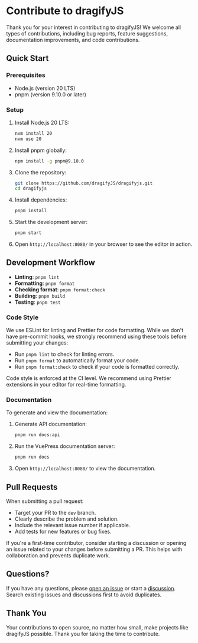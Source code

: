 # Contribute to dragifyJS

Thank you for your interest in contributing to dragifyJS! We welcome all types of contributions, including bug reports, feature suggestions, documentation improvements, and code contributions.

## Quick Start

### Prerequisites

- Node.js (version 20 LTS)
- pnpm (version 9.10.0 or later)

### Setup

1. Install Node.js 20 LTS:

   ```bash
   nvm install 20
   nvm use 20
   ```

2. Install pnpm globally:

   ```bash
   npm install -g pnpm@9.10.0
   ```

3. Clone the repository:

   ```bash
   git clone https://github.com/dragifyJS/dragifyjs.git
   cd dragifyjs
   ```

4. Install dependencies:

   ```bash
   pnpm install
   ```

5. Start the development server:

   ```bash
   pnpm start
   ```

6. Open `http://localhost:8080/` in your browser to see the editor in action.

## Development Workflow

- **Linting**: `pnpm lint`
- **Formatting**: `pnpm format`
- **Checking format**: `pnpm format:check`
- **Building**: `pnpm build`
- **Testing**: `pnpm test`

### Code Style

We use ESLint for linting and Prettier for code formatting. While we don't have pre-commit hooks, we strongly recommend using these tools before submitting your changes:

- Run `pnpm lint` to check for linting errors.
- Run `pnpm format` to automatically format your code.
- Run `pnpm format:check` to check if your code is formatted correctly.

Code style is enforced at the CI level. We recommend using Prettier extensions in your editor for real-time formatting.

### Documentation

To generate and view the documentation:

1. Generate API documentation:

   ```bash
   pnpm run docs:api
   ```

2. Run the VuePress documentation server:

   ```bash
   pnpm run docs
   ```

3. Open `http://localhost:8080/` to view the documentation.

## Pull Requests

When submitting a pull request:

- Target your PR to the `dev` branch.
- Clearly describe the problem and solution.
- Include the relevant issue number if applicable.
- Add tests for new features or bug fixes.

If you're a first-time contributor, consider starting a discussion or opening an issue related to your changes before submitting a PR. This helps with collaboration and prevents duplicate work.

## Questions?

If you have any questions, please [open an issue](https://github.com/dragifyJS/dragifyjs/issues) or start a [discussion](https://github.com/dragifyJS/dragifyjs/discussions). Search existing issues and discussions first to avoid duplicates.

## Thank You

Your contributions to open source, no matter how small, make projects like dragifyJS possible. Thank you for taking the time to contribute.
